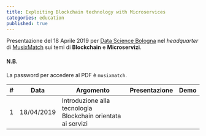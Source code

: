 ```yaml
---
title: Exploiting Blockchain technology with Microservices
categories: education
published: true
---
```


Presentazione del 18 Aprile 2019 per [Data Science Bologna](https://www.datasciencebologna.eu/) nel *headquarter* di [MusixMatch](https://www.musixmatch.com/) sui temi di **Blockchain** e **Microservizi**. 

#### N.B.
La password per accedere al PDF è `musixmatch`.

|  #  |    Data    | Argomento                                                                   |                                                        Presentazione                                                         |                                                    Demo                                                    |
| :-: | :--------: | --------------------------------------------------------------------------- | :--------------------------------------------------------------------------------------------------------------------------: | :--------------------------------------------------------------------------------------------------------: |
|  1  | 18/04/2019 | Introduzione alla tecnologia Blockchain orientata ai servizi | [<i class="fas fa-file-pdf" title="PDF"></i>](https://www.dropbox.com/s/kukaat9f69t9zsb/blockchain%2Bmicroservices.pdf?dl=0) | [<i class="fas fa-file-archive" title="ZIP"></i>](https://www.dropbox.com/s/nwdv3ai2kyv5gtw/demo.zip?dl=0) |
